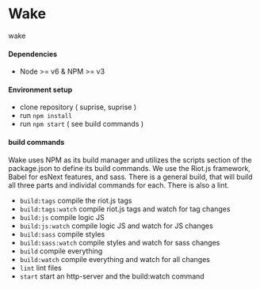 # Wake
wake

#### Dependencies
 - Node >= v6 & NPM >= v3
 
#### Environment setup
 - clone repository ( suprise, suprise )
 - run `npm install`
 - run `npm start` ( see build commands )
 
#### build commands
 Wake uses NPM as its build manager and utilizes the scripts section of the package.json to define its build commands.
 We use the Riot.js framework, Babel for esNext features, and sass. There is a general build, that will build all three parts and individal commands for each.
 There is also a lint.

 - `build:tags` compile the riot.js tags
 - `build:tags:watch` compile riot.js tags and watch for tag changes
 - `build:js` compile logic JS
 - `build:js:watch` compile logic JS and watch for JS changes
 - `build:sass` compile styles
 - `build:sass:watch` compile styles and watch for sass changes
 - `build` compile everything
 - `build:watch` compile everything and watch for all changes
 - `lint` lint files
 - `start` start an http-server and the build:watch command
